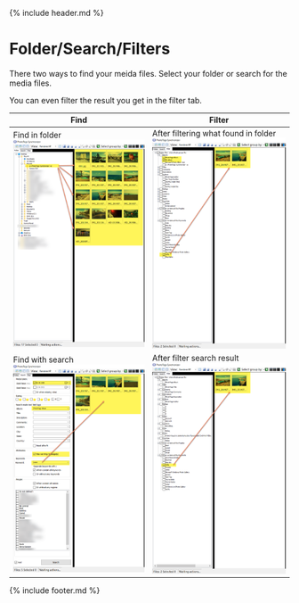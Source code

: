 {% include header.md %}

# Folder/Search/Filters

There two ways to find your meida files. Select your folder or search for the media files.

You can even filter the result you get in the filter tab.

Find | Filter
--|--
Find in folder <br> ![Folder](userinterface-filer-folder.png) | After filtering what found in folder <br>![Folder with filter](userinterface-filer-folder-filter.png)
Find with search <br> ![Search](userinterface-filer-search.png) | After filter search result <br> ![Search with filter](userinterface-filer-search-filter.png)


{% include footer.md %}
